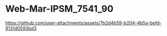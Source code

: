 # Web-Mar-IPSM_7541_90


https://github.com/user-attachments/assets/7b2d4b59-b204-4b5a-befd-9131d0593bd3
